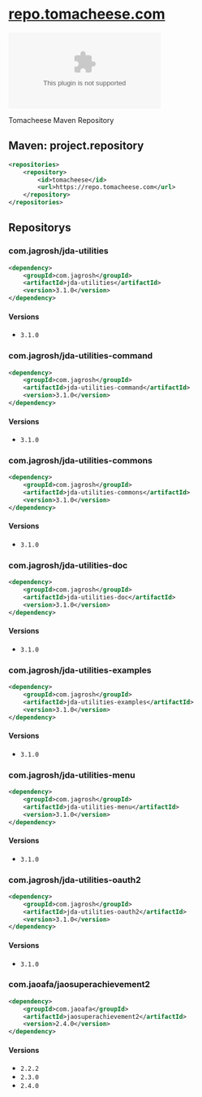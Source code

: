 # [repo.tomacheese.com](https://repo.tomacheese.com)

[![](https://img.shields.io/github/last-commit/tomacheese/repo.tomacheese.com)](https://github.com/tomacheese/repo.tomacheese.com)

Tomacheese Maven Repository

## Maven: project.repository

```xml
<repositories>
    <repository>
        <id>tomacheese</id>
        <url>https://repo.tomacheese.com</url>
    </repository>
</repositories>
```

## Repositorys

### com.jagrosh/jda-utilities

```xml
<dependency>
    <groupId>com.jagrosh</groupId>
    <artifactId>jda-utilities</artifactId>
    <version>3.1.0</version>
</dependency>
```

#### Versions

- `3.1.0`

### com.jagrosh/jda-utilities-command

```xml
<dependency>
    <groupId>com.jagrosh</groupId>
    <artifactId>jda-utilities-command</artifactId>
    <version>3.1.0</version>
</dependency>
```

#### Versions

- `3.1.0`

### com.jagrosh/jda-utilities-commons

```xml
<dependency>
    <groupId>com.jagrosh</groupId>
    <artifactId>jda-utilities-commons</artifactId>
    <version>3.1.0</version>
</dependency>
```

#### Versions

- `3.1.0`

### com.jagrosh/jda-utilities-doc

```xml
<dependency>
    <groupId>com.jagrosh</groupId>
    <artifactId>jda-utilities-doc</artifactId>
    <version>3.1.0</version>
</dependency>
```

#### Versions

- `3.1.0`

### com.jagrosh/jda-utilities-examples

```xml
<dependency>
    <groupId>com.jagrosh</groupId>
    <artifactId>jda-utilities-examples</artifactId>
    <version>3.1.0</version>
</dependency>
```

#### Versions

- `3.1.0`

### com.jagrosh/jda-utilities-menu

```xml
<dependency>
    <groupId>com.jagrosh</groupId>
    <artifactId>jda-utilities-menu</artifactId>
    <version>3.1.0</version>
</dependency>
```

#### Versions

- `3.1.0`

### com.jagrosh/jda-utilities-oauth2

```xml
<dependency>
    <groupId>com.jagrosh</groupId>
    <artifactId>jda-utilities-oauth2</artifactId>
    <version>3.1.0</version>
</dependency>
```

#### Versions

- `3.1.0`

### com.jaoafa/jaosuperachievement2

```xml
<dependency>
    <groupId>com.jaoafa</groupId>
    <artifactId>jaosuperachievement2</artifactId>
    <version>2.4.0</version>
</dependency>
```

#### Versions

- `2.2.2`
- `2.3.0`
- `2.4.0`
